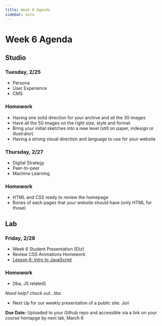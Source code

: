 ```yaml
---
title: Week 6 Agenda
sidebar: auto
---
```


# Week 6 Agenda

## Studio

### Tuesday, 2/25

- Persona
- User Experience
- CMS

### Homework

- Having one solid direction for your archive and all the 30 images
- Have all the 50 images on the right size, style and format
- Bring your initial sketches into a new level (still on paper, indesign or illustrator)
- Having a strong visual direction and language to use for your website

### Thursday, 2/27

- Digital Strategy
- Peer-to-peer
- Machine Learning

### Homework

- HTML and CSS ready to review the homepage
- Bones of each pages that your website should have (only HTML for those)

## Lab

### Friday, 2/28

- Week 6 Student Presentation (Eliz)
- Review CSS Animations Homework
- [Lesson 6: Intro to JavaScript](../lessons/lab/lesson-6-disabled)

### Homework

- [tba, JS related]

<i>Need help? check out...tba</i>

- Next Up for our weekly presentation of a public site: Juri

<b>Due Date:</b> Uploaded to your Github repo and accessible via a link on your course homapge by next lab, March 6
